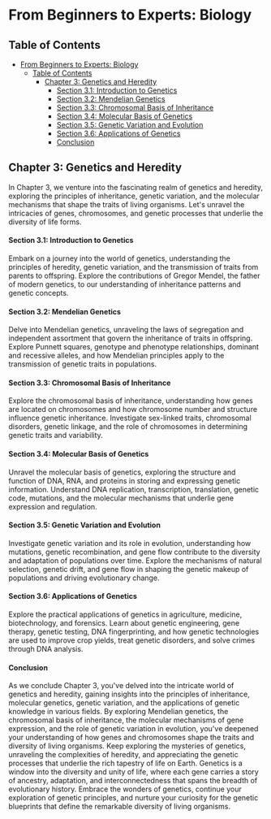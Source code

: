 # From Beginners to Experts: Biology

## Table of Contents

- [From Beginners to Experts: Biology](#from-beginners-to-experts-biology)
  - [Table of Contents](#table-of-contents)
    - [Chapter 3: Genetics and Heredity](#chapter-3-genetics-and-heredity)
      - [Section 3.1: Introduction to Genetics](#section-31-introduction-to-genetics)
      - [Section 3.2: Mendelian Genetics](#section-32-mendelian-genetics)
      - [Section 3.3: Chromosomal Basis of Inheritance](#section-33-chromosomal-basis-of-inheritance)
      - [Section 3.4: Molecular Basis of Genetics](#section-34-molecular-basis-of-genetics)
      - [Section 3.5: Genetic Variation and Evolution](#section-35-genetic-variation-and-evolution)
      - [Section 3.6: Applications of Genetics](#section-36-applications-of-genetics)
      - [Conclusion](#conclusion)

## Chapter 3: Genetics and Heredity

In Chapter 3, we venture into the fascinating realm of genetics and heredity, exploring the principles of inheritance, genetic variation, and the molecular mechanisms that shape the traits of living organisms. Let's unravel the intricacies of genes, chromosomes, and genetic processes that underlie the diversity of life forms.

#### Section 3.1: Introduction to Genetics

Embark on a journey into the world of genetics, understanding the principles of heredity, genetic variation, and the transmission of traits from parents to offspring. Explore the contributions of Gregor Mendel, the father of modern genetics, to our understanding of inheritance patterns and genetic concepts.

#### Section 3.2: Mendelian Genetics

Delve into Mendelian genetics, unraveling the laws of segregation and independent assortment that govern the inheritance of traits in offspring. Explore Punnett squares, genotype and phenotype relationships, dominant and recessive alleles, and how Mendelian principles apply to the transmission of genetic traits in populations.

#### Section 3.3: Chromosomal Basis of Inheritance

Explore the chromosomal basis of inheritance, understanding how genes are located on chromosomes and how chromosome number and structure influence genetic inheritance. Investigate sex-linked traits, chromosomal disorders, genetic linkage, and the role of chromosomes in determining genetic traits and variability.

#### Section 3.4: Molecular Basis of Genetics

Unravel the molecular basis of genetics, exploring the structure and function of DNA, RNA, and proteins in storing and expressing genetic information. Understand DNA replication, transcription, translation, genetic code, mutations, and the molecular mechanisms that underlie gene expression and regulation.

#### Section 3.5: Genetic Variation and Evolution

Investigate genetic variation and its role in evolution, understanding how mutations, genetic recombination, and gene flow contribute to the diversity and adaptation of populations over time. Explore the mechanisms of natural selection, genetic drift, and gene flow in shaping the genetic makeup of populations and driving evolutionary change.

#### Section 3.6: Applications of Genetics

Explore the practical applications of genetics in agriculture, medicine, biotechnology, and forensics. Learn about genetic engineering, gene therapy, genetic testing, DNA fingerprinting, and how genetic technologies are used to improve crop yields, treat genetic disorders, and solve crimes through DNA analysis.

#### Conclusion

As we conclude Chapter 3, you've delved into the intricate world of genetics and heredity, gaining insights into the principles of inheritance, molecular genetics, genetic variation, and the applications of genetic knowledge in various fields. By exploring Mendelian genetics, the chromosomal basis of inheritance, the molecular mechanisms of gene expression, and the role of genetic variation in evolution, you've deepened your understanding of how genes and chromosomes shape the traits and diversity of living organisms. Keep exploring the mysteries of genetics, unraveling the complexities of heredity, and appreciating the genetic processes that underlie the rich tapestry of life on Earth. Genetics is a window into the diversity and unity of life, where each gene carries a story of ancestry, adaptation, and interconnectedness that spans the breadth of evolutionary history. Embrace the wonders of genetics, continue your exploration of genetic principles, and nurture your curiosity for the genetic blueprints that define the remarkable diversity of living organisms.